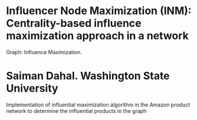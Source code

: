 # Influencer Node Maximization (INM): Centrality-based influence maximization approach in a network
Graph: Influence Maximization.
# Saiman Dahal. Washington State University
Implementation of influential maximization algorithm in the Amazon product network to determine the influential products in the graph
